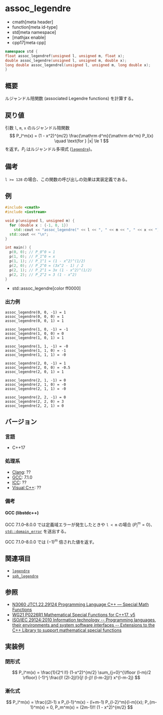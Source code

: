 # assoc_legendre
* cmath[meta header]
* function[meta id-type]
* std[meta namespace]
* [mathjax enable]
* cpp17[meta cpp]

```cpp
namespace std {
float assoc_legendref(unsigned l, unsigned m, float x);
double assoc_legendre(unsigned l, unsigned m, double x);
long double assoc_legendrel(unsigned l, unsigned m, long double x);
}
```

## 概要
ルジャンドル陪関数 (associated Legendre functions) を計算する。


## 戻り値
引数 `l`, `m`, `x` のルジャンドル陪関数
$$
P_l^m(x) = (1 - x^2)^{m/2} \frac{\mathrm d^m}{\mathrm dx^m} P_l(x) \quad \text{for } |x| \le 1
$$
を返す。$P_l$ はルジャンドル多項式 ([`legendre`](legendre.md))。


## 備考
`l >= 128` の場合、この関数の呼び出しの効果は実装定義である。


## 例
```cpp example
#include <cmath>
#include <iostream>

void p(unsigned l, unsigned m) {
  for (double x : {-1, 0, 1})
    std::cout << "assoc_legendre(" << l << ", " << m << ", " << x << ") = " << std::assoc_legendre(l, m, x) << "\n";
  std::cout << "\n";
}

int main() {
  p(0, 0); // P_0^0 = 1
  p(1, 0); // P_1^0 = x
  p(1, 1); // P_1^1 = (1 - x^2)^(1/2)
  p(2, 0); // P_2^0 = (3x^2 - 1) / 2
  p(2, 1); // P_2^1 = 3x (1 - x^2)^(1/2)
  p(2, 2); // P_2^2 = 3 (1 - x^2)
}
```
* std::assoc_legendre[color ff0000]

### 出力例
```
assoc_legendre(0, 0, -1) = 1
assoc_legendre(0, 0, 0) = 1
assoc_legendre(0, 0, 1) = 1

assoc_legendre(1, 0, -1) = -1
assoc_legendre(1, 0, 0) = 0
assoc_legendre(1, 0, 1) = 1

assoc_legendre(1, 1, -1) = -0
assoc_legendre(1, 1, 0) = -1
assoc_legendre(1, 1, 1) = -0

assoc_legendre(2, 0, -1) = 1
assoc_legendre(2, 0, 0) = -0.5
assoc_legendre(2, 0, 1) = 1

assoc_legendre(2, 1, -1) = 0
assoc_legendre(2, 1, 0) = -0
assoc_legendre(2, 1, 1) = -0

assoc_legendre(2, 2, -1) = 0
assoc_legendre(2, 2, 0) = 3
assoc_legendre(2, 2, 1) = 0

```


## バージョン
### 言語
- C++17

### 処理系
- [Clang](/implementation.md#clang): ??
- [GCC](/implementation.md#gcc): 7.1.0
- [ICC](/implementation.md#icc): ??
- [Visual C++](/implementation.md#visual_cpp): ??

### 備考
#### GCC (libstdc++)
GCC 7.1.0–8.0.0 では定義域エラーが発生したときや `l < m` の場合 ($P_l^m = 0$)、 [`std::domain_error`](/reference/stdexcept.md) を送出する。

GCC 7.1.0–8.0.0 では $(-1)^m$ 倍された値を返す。


## 関連項目
* [`legendre`](legendre.md)
* [`sph_legendre`](sph_legendre.md.nolink)


## 参照
- [N3060 JTC1.22.29124 Programming Language C++ — Special Math Functions](http://www.open-std.org/jtc1/sc22/wg21/docs/papers/2010/n3060.pdf)
- [WG21 P0226R1 Mathematical Special Functions for C++17, v5](https://isocpp.org/files/papers/P0226R1.pdf)
- [ISO/IEC 29124:2010 Information technology -- Programming languages, their environments and system software interfaces -- Extensions to the C++ Library to support mathematical special functions](https://www.iso.org/standard/50511.html)


## 実装例
### 閉形式
$$
P_l^m(x) = \frac{1}{2^l l!} (1-x^2)^{m/2}
\sum_{j=0}^{\lfloor (l-m)/2 \rfloor} (-1)^j \frac{l! (2l-2j)!}{j! (l-j)! (l-m-2j)!} x^{l-m-2j}
$$

### 漸化式
$$
P_l^m(x) = \frac{(2l-1) x P_{l-1}^m(x) - (l+m-1) P_{l-2}^m}{l-m}(x);
P_{m-1}^m(x) = 0, P_m^m(x) = (2m-1)!! (1 - x^2)^{m/2}
$$
